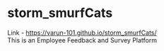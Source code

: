 # storm_smurfCats
Link - https://varun-101.github.io/storm_smurfCats/
<br>
This is an Employee Feedback and Survey Platform
